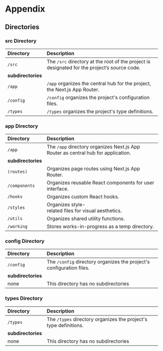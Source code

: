 # Appendix

## Directories

### src Directory

| **Directory**      | **Description**                                                                              |
| :----------------- | :------------------------------------------------------------------------------------------- |
| `/src`             | The `/src` directory at the root of the project is designated for the project’s source code. |
| **subdirectories** |                                                                                              |
| `/app`             | `/app` organizes the central hub for the project, the Next.js App Router.                    |
| `/config`          | `/config` organizes the project's configuration files.                                       |
| `/types`           | `/types` organizes the project's type definitions.                                           |

### app Directory

| **Directory**      | **Description**                                                                   |
| :----------------- | :-------------------------------------------------------------------------------- |
| `/app`             | The `/app` directory organizes Next.js App Router as central hub for application. |
| **subdirectories** |                                                                                   |
| `(routes)`         | Organizes page routes using Next.js App Router.                                   |
| `/components`      | Organizes reusable React components for user interface.                           |
| `/hooks`           | Organizes custom React hooks.                                                     |
| `/styles`          | Organizes style-related files for visual aesthetics.                              |
| `/utils`           | Organizes shared utility functions.                                               |
| `/working`         | Stores works-in-progress as a temp directory.                                     |

### config Directory

| **Directory**      | **Description**                                                      |
| :----------------- | :------------------------------------------------------------------- |
| `/config`          | The `/config` directory organizes the project's configuration files. |
| **subdirectories** |                                                                      |
| none               | This directory has no subdirectories                                 |

### types Directory

| **Directory**      | **Description**                                                  |
| :----------------- | :--------------------------------------------------------------- |
| `/types`           | The `/types` directory organizes the project's type definitions. |
| **subdirectories** |                                                                  |
| none               | This directory has no subdirectories                             |

